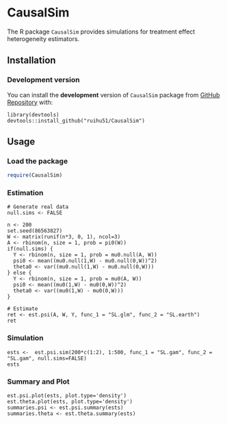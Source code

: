 CausalSim
========
The R package `CausalSim` provides simulations for treatment effect heterogeneity estimators.

Installation
---------

### Development version

You can install the **development** version of `CausalSim` package from [GitHub
Repository](https://github.com/ruihu51/CausalSim) with:

```
library(devtools)
devtools::install_github("ruihu51/CausalSim")
```


Usage
-----

### Load the package

``` r
require(CausalSim)
```

### Estimation

``` 
# Generate real data
null.sims <- FALSE

n <- 200
set.seed(86563827)
W <- matrix(runif(n*3, 0, 1), ncol=3)
A <- rbinom(n, size = 1, prob = pi0(W))
if(null.sims) {
  Y <- rbinom(n, size = 1, prob = mu0.null(A, W))
  psi0 <- mean((mu0.null(1,W) - mu0.null(0,W))^2)
  theta0 <- var((mu0.null(1,W) - mu0.null(0,W)))
} else {
  Y <- rbinom(n, size = 1, prob = mu0(A, W))
  psi0 <- mean((mu0(1,W) - mu0(0,W))^2)
  theta0 <- var((mu0(1,W) - mu0(0,W)))
}

# Estimate
ret <- est.psi(A, W, Y, func_1 = "SL.glm", func_2 = "SL.earth")
ret
```

### Simulation
```
ests <-  est.psi.sim(200*c(1:2), 1:500, func_1 = "SL.gam", func_2 = "SL.gam", null.sims=FALSE)
ests
```

### Summary and Plot
```
est.psi.plot(ests, plot.type='density')
est.theta.plot(ests, plot.type='density')
summaries.psi <- est.psi.summary(ests)
summaries.theta <- est.theta.summary(ests)
```



